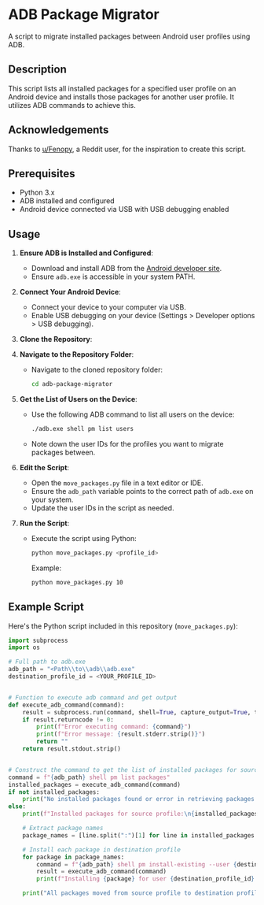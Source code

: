 # ADB Package Migrator

A script to migrate installed packages between Android user profiles using ADB.

## Description

This script lists all installed packages for a specified user profile on an Android device and installs those packages for another user profile. It utilizes ADB commands to achieve this.

## Acknowledgements
Thanks to [u/Fenopy](https://www.reddit.com/user/Fenopy/), a Reddit user, for the inspiration to create this script.

## Prerequisites

- Python 3.x
- ADB installed and configured
- Android device connected via USB with USB debugging enabled

## Usage

1. **Ensure ADB is Installed and Configured**:
   - Download and install ADB from the [Android developer site](https://developer.android.com/studio/releases/platform-tools).
   - Ensure `adb.exe` is accessible in your system PATH.

2. **Connect Your Android Device**:
   - Connect your device to your computer via USB.
   - Enable USB debugging on your device (Settings > Developer options > USB debugging).

3. **Clone the Repository**:

4. **Navigate to the Repository Folder**:
   - Navigate to the cloned repository folder:
     ```sh
     cd adb-package-migrator
     ```

5. **Get the List of Users on the Device**:
   - Use the following ADB command to list all users on the device:
     ```sh
     ./adb.exe shell pm list users
     ```
   - Note down the user IDs for the profiles you want to migrate packages between.

6. **Edit the Script**:
   - Open the `move_packages.py` file in a text editor or IDE.
   - Ensure the `adb_path` variable points to the correct path of `adb.exe` on your system.
   - Update the user IDs in the script as needed.

7. **Run the Script**:
   - Execute the script using Python:
     ```sh
     python move_packages.py <profile_id>
     ```
     
     Example:
     ```sh
     python move_packages.py 10
     ```

## Example Script

Here's the Python script included in this repository (`move_packages.py`):

```python
import subprocess
import os

# Full path to adb.exe
adb_path = "<Path\\to\\adb\\adb.exe"
destination_profile_id = <YOUR_PROFILE_ID>


# Function to execute adb command and get output
def execute_adb_command(command):
    result = subprocess.run(command, shell=True, capture_output=True, text=True)
    if result.returncode != 0:
        print(f"Error executing command: {command}")
        print(f"Error message: {result.stderr.strip()}")
        return ""
    return result.stdout.strip()


# Construct the command to get the list of installed packages for source profile (user ID 0)
command = f"{adb_path} shell pm list packages"
installed_packages = execute_adb_command(command)
if not installed_packages:
    print("No installed packages found or error in retrieving packages.")
else:
    print(f"Installed packages for source profile:\n{installed_packages}")

    # Extract package names
    package_names = [line.split(":")[1] for line in installed_packages.splitlines()]

    # Install each package in destination profile
    for package in package_names:
        command = f"{adb_path} shell pm install-existing --user {destination_profile_id} {package}"
        result = execute_adb_command(command)
        print(f"Installing {package} for user {destination_profile_id}: {result}")

    print("All packages moved from source profile to destination profile.")


